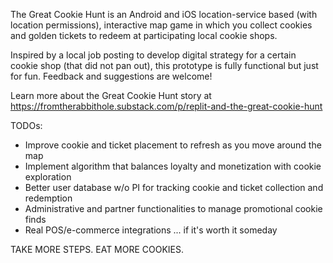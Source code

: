 The Great Cookie Hunt is an Android and iOS location-service based (with location permissions), interactive map game in which you collect cookies and golden tickets to redeem at participating local cookie shops. 

Inspired by a local job posting to develop digital strategy for a certain cookie shop (that did not pan out), this prototype is fully functional but just for fun. Feedback and suggestions are welcome! 

Learn more about the Great Cookie Hunt story at https://fromtherabbithole.substack.com/p/replit-and-the-great-cookie-hunt

TODOs:
* Improve cookie and ticket placement to refresh as you move around the map
* Implement algorithm that balances loyalty and monetization with cookie exploration
* Better user database w/o PI for tracking cookie and ticket collection and redemption
* Administrative and partner functionalities to manage promotional cookie finds
* Real POS/e-commerce integrations ... if it's worth it someday 


TAKE MORE STEPS. EAT MORE COOKIES. 

